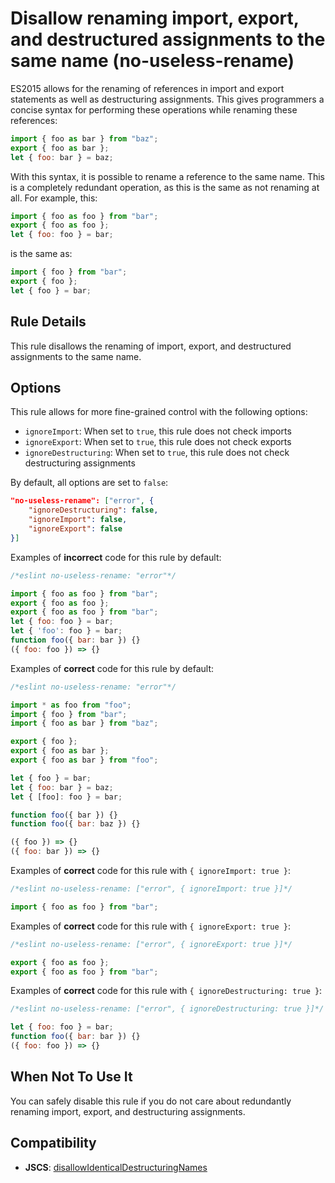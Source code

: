 # Disallow renaming import, export, and destructured assignments to the same name (no-useless-rename)

ES2015 allows for the renaming of references in import and export statements as well as destructuring assignments. This gives programmers a concise syntax for performing these operations while renaming these references:

```js
import { foo as bar } from "baz";
export { foo as bar };
let { foo: bar } = baz;
```

With this syntax, it is possible to rename a reference to the same name. This is a completely redundant operation, as this is the same as not renaming at all. For example, this:

```js
import { foo as foo } from "bar";
export { foo as foo };
let { foo: foo } = bar;
```

is the same as:

```js
import { foo } from "bar";
export { foo };
let { foo } = bar;
```

## Rule Details

This rule disallows the renaming of import, export, and destructured assignments to the same name.

## Options

This rule allows for more fine-grained control with the following options:

* `ignoreImport`: When set to `true`, this rule does not check imports
* `ignoreExport`: When set to `true`, this rule does not check exports
* `ignoreDestructuring`: When set to `true`, this rule does not check destructuring assignments

By default, all options are set to `false`:

```json
"no-useless-rename": ["error", {
    "ignoreDestructuring": false,
    "ignoreImport": false,
    "ignoreExport": false
}]
```

Examples of **incorrect** code for this rule by default:

```js
/*eslint no-useless-rename: "error"*/

import { foo as foo } from "bar";
export { foo as foo };
export { foo as foo } from "bar";
let { foo: foo } = bar;
let { 'foo': foo } = bar;
function foo({ bar: bar }) {}
({ foo: foo }) => {}
```

Examples of **correct** code for this rule by default:

```js
/*eslint no-useless-rename: "error"*/

import * as foo from "foo";
import { foo } from "bar";
import { foo as bar } from "baz";

export { foo };
export { foo as bar };
export { foo as bar } from "foo";

let { foo } = bar;
let { foo: bar } = baz;
let { [foo]: foo } = bar;

function foo({ bar }) {}
function foo({ bar: baz }) {}

({ foo }) => {}
({ foo: bar }) => {}
```

Examples of **correct** code for this rule with `{ ignoreImport: true }`:

```js
/*eslint no-useless-rename: ["error", { ignoreImport: true }]*/

import { foo as foo } from "bar";
```

Examples of **correct** code for this rule with `{ ignoreExport: true }`:

```js
/*eslint no-useless-rename: ["error", { ignoreExport: true }]*/

export { foo as foo };
export { foo as foo } from "bar";
```

Examples of **correct** code for this rule with `{ ignoreDestructuring: true }`:

```js
/*eslint no-useless-rename: ["error", { ignoreDestructuring: true }]*/

let { foo: foo } = bar;
function foo({ bar: bar }) {}
({ foo: foo }) => {}
```

## When Not To Use It

You can safely disable this rule if you do not care about redundantly renaming import, export, and destructuring assignments.

## Compatibility

* **JSCS**: [disallowIdenticalDestructuringNames](http://jscs.info/rule/disallowIdenticalDestructuringNames)
